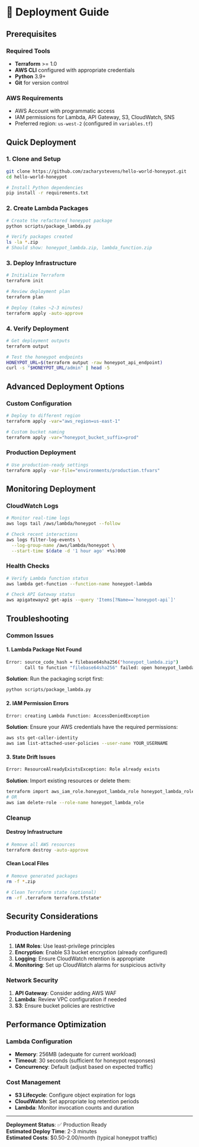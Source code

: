 # 🚀 Deployment Guide

## Prerequisites

### Required Tools
- **Terraform** >= 1.0
- **AWS CLI** configured with appropriate credentials
- **Python** 3.9+
- **Git** for version control

### AWS Requirements
- AWS Account with programmatic access
- IAM permissions for Lambda, API Gateway, S3, CloudWatch, SNS
- Preferred region: `us-west-2` (configured in `variables.tf`)

## Quick Deployment

### 1. Clone and Setup
```bash
git clone https://github.com/zacharystevens/hello-world-honeypot.git
cd hello-world-honeypot

# Install Python dependencies
pip install -r requirements.txt
```

### 2. Create Lambda Packages
```bash
# Create the refactored honeypot package
python scripts/package_lambda.py

# Verify packages created
ls -la *.zip
# Should show: honeypot_lambda.zip, lambda_function.zip
```

### 3. Deploy Infrastructure
```bash
# Initialize Terraform
terraform init

# Review deployment plan
terraform plan

# Deploy (takes ~2-3 minutes)
terraform apply -auto-approve
```

### 4. Verify Deployment
```bash
# Get deployment outputs
terraform output

# Test the honeypot endpoints
HONEYPOT_URL=$(terraform output -raw honeypot_api_endpoint)
curl -s "$HONEYPOT_URL/admin" | head -5
```

## Advanced Deployment Options

### Custom Configuration
```bash
# Deploy to different region
terraform apply -var="aws_region=us-east-1"

# Custom bucket naming
terraform apply -var="honeypot_bucket_suffix=prod"
```

### Production Deployment
```bash
# Use production-ready settings
terraform apply -var-file="environments/production.tfvars"
```

## Monitoring Deployment

### CloudWatch Logs
```bash
# Monitor real-time logs
aws logs tail /aws/lambda/honeypot --follow

# Check recent interactions
aws logs filter-log-events \
  --log-group-name /aws/lambda/honeypot \
  --start-time $(date -d '1 hour ago' +%s)000
```

### Health Checks
```bash
# Verify Lambda function status
aws lambda get-function --function-name honeypot-lambda

# Check API Gateway status
aws apigatewayv2 get-apis --query 'Items[?Name==`honeypot-api`]'
```

## Troubleshooting

### Common Issues

#### 1. Lambda Package Not Found
```bash
Error: source_code_hash = filebase64sha256("honeypot_lambda.zip")
       Call to function "filebase64sha256" failed: open honeypot_lambda.zip: no such file or directory
```
**Solution**: Run the packaging script first:
```bash
python scripts/package_lambda.py
```

#### 2. IAM Permission Errors
```bash
Error: creating Lambda Function: AccessDeniedException
```
**Solution**: Ensure your AWS credentials have the required permissions:
```bash
aws sts get-caller-identity
aws iam list-attached-user-policies --user-name YOUR_USERNAME
```

#### 3. State Drift Issues
```bash
Error: ResourceAlreadyExistsException: Role already exists
```
**Solution**: Import existing resources or delete them:
```bash
terraform import aws_iam_role.honeypot_lambda_role honeypot_lambda_role
# OR
aws iam delete-role --role-name honeypot_lambda_role
```

### Cleanup

#### Destroy Infrastructure
```bash
# Remove all AWS resources
terraform destroy -auto-approve
```

#### Clean Local Files
```bash
# Remove generated packages
rm -f *.zip

# Clean Terraform state (optional)
rm -rf .terraform terraform.tfstate*
```

## Security Considerations

### Production Hardening
1. **IAM Roles**: Use least-privilege principles
2. **Encryption**: Enable S3 bucket encryption (already configured)
3. **Logging**: Ensure CloudWatch retention is appropriate
4. **Monitoring**: Set up CloudWatch alarms for suspicious activity

### Network Security
1. **API Gateway**: Consider adding AWS WAF
2. **Lambda**: Review VPC configuration if needed
3. **S3**: Ensure bucket policies are restrictive

## Performance Optimization

### Lambda Configuration
- **Memory**: 256MB (adequate for current workload)
- **Timeout**: 30 seconds (sufficient for honeypot responses)
- **Concurrency**: Default (adjust based on expected traffic)

### Cost Management
- **S3 Lifecycle**: Configure object expiration for logs
- **CloudWatch**: Set appropriate log retention periods
- **Lambda**: Monitor invocation counts and duration

---

**Deployment Status**: ✅ Production Ready  
**Estimated Deploy Time**: 2-3 minutes  
**Estimated Costs**: $0.50-2.00/month (typical honeypot traffic)